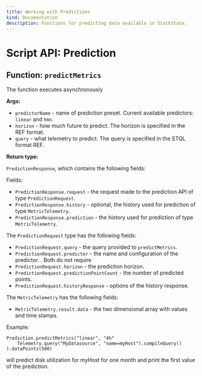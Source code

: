 ```yaml
---
title: Working with Predictions
kind: Documentation
description: Functions for predicting data available in StackState.
---
```


# Script API: Prediction

## Function: `predictMetrics`

The function executes asynchronously

**Args:**

* `predictorName` - name of prediction preset. Current available predictors: `linear` and `hmn`.
* `horizon` - how much future to predict. The horizon is specified in the REF format.
* `query` - what telemetry to predict. The query is specified in the STQL format REF.

**Return type:**

`PredictionResponse`, which contains the following fields:

Fields:

* `PredictionResponse.request` - the request made to the prediction API of type `PredictionRequest`.
* `PredictionResponse.history` - optional, the history used for prediction of type `MetricTelemetry`.
* `PredictionResponse.prediction` - the history used for prediction of type `MetricTelemetry`.

The `PredictionRequest` type has the following fields:

* `PredictionRequest.query` - the query provided to `predictMetrics`.
* `PredictionRequest.predictor` - the name and configuration of the predictor. . Both do not require 
* `PredictionRequest.horizon` - the prediction horizon.
* `PredictionRequest.predictionPointCount` - the number of predicted points.
* `PredictionRequest.historyResponse` - options of the history response.

The `MetricTelemetry` has the following fields:

* `MetricTelemetry.result.data` - the two dimensional array with values and time stamps.

Example:

```text
Prediction.predictMetrics("linear", "4h"
    Telemetry.query("MyDatasource", "name=myHost").compileQuery()
).dataPoints(500)
```

will predict disk utilization for myHost for one month and print the first value of the prediction.

